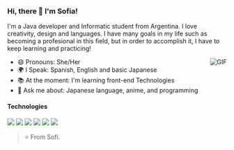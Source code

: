 ### Hi, there 👋 I'm Sofia!

I'm a Java developer and Informatic student from Argentina. I love creativity, design and languages. 
I have many goals in my life such as becoming a profesional in this field, but in order to accomplish it, I have to keep learning and practicing! 

<img align="right" alt="GIF" src="https://64.media.tumblr.com/00161bb69dae88456c30fcc83781fe67/tumblr_ossn5yuBaA1vhvnzyo1_400.gifv" />

- 😄 Pronouns: She/Her
- 🌍 I Speak: Spanish, English and basic Japanese
- 📚 At the moment: I'm learning front-end Technologies
- 💬 Ask me about: Japanese language, anime, and programming 

#### Technologies 
<code><img src="https://img.icons8.com/color/38/000000/java-coffee-cup-logo.png"/></code>
<code><img src="https://img.icons8.com/officel/32/000000/php-logo.png"/></code>
<code><img src="https://img.icons8.com/ios-filled/40/000000/mysql-logo.png"/></code>
<code><img src="https://img.icons8.com/fluent/32/000000/github.png"/></code>
<code><img src="https://img.icons8.com/color/32/000000/html-5.png"/></code>
<code><img src="https://img.icons8.com/metro/26/000000/css-filetype.png"/></code>

>⭐ From Sofi. 
